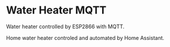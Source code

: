 ﻿# Water Heater MQTT

Water heater controlled by ESP2866 with MQTT.

Home water heater controled and automated by Home Assistant.
